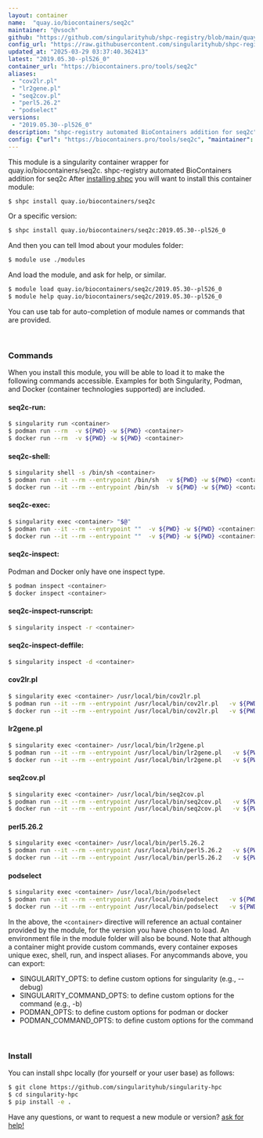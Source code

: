 ```yaml
---
layout: container
name:  "quay.io/biocontainers/seq2c"
maintainer: "@vsoch"
github: "https://github.com/singularityhub/shpc-registry/blob/main/quay.io/biocontainers/seq2c/container.yaml"
config_url: "https://raw.githubusercontent.com/singularityhub/shpc-registry/main/quay.io/biocontainers/seq2c/container.yaml"
updated_at: "2025-03-29 03:37:40.362413"
latest: "2019.05.30--pl526_0"
container_url: "https://biocontainers.pro/tools/seq2c"
aliases:
 - "cov2lr.pl"
 - "lr2gene.pl"
 - "seq2cov.pl"
 - "perl5.26.2"
 - "podselect"
versions:
 - "2019.05.30--pl526_0"
description: "shpc-registry automated BioContainers addition for seq2c"
config: {"url": "https://biocontainers.pro/tools/seq2c", "maintainer": "@vsoch", "description": "shpc-registry automated BioContainers addition for seq2c", "latest": {"2019.05.30--pl526_0": "sha256:b6af254e7b6caf197e5cdaf3f383fd7fd7d0a06023f07fe058acfeb3198732eb"}, "tags": {"2019.05.30--pl526_0": "sha256:b6af254e7b6caf197e5cdaf3f383fd7fd7d0a06023f07fe058acfeb3198732eb"}, "docker": "quay.io/biocontainers/seq2c", "aliases": {"cov2lr.pl": "/usr/local/bin/cov2lr.pl", "lr2gene.pl": "/usr/local/bin/lr2gene.pl", "seq2cov.pl": "/usr/local/bin/seq2cov.pl", "perl5.26.2": "/usr/local/bin/perl5.26.2", "podselect": "/usr/local/bin/podselect"}}
---
```


This module is a singularity container wrapper for quay.io/biocontainers/seq2c.
shpc-registry automated BioContainers addition for seq2c
After [installing shpc](#install) you will want to install this container module:


```bash
$ shpc install quay.io/biocontainers/seq2c
```

Or a specific version:

```bash
$ shpc install quay.io/biocontainers/seq2c:2019.05.30--pl526_0
```

And then you can tell lmod about your modules folder:

```bash
$ module use ./modules
```

And load the module, and ask for help, or similar.

```bash
$ module load quay.io/biocontainers/seq2c/2019.05.30--pl526_0
$ module help quay.io/biocontainers/seq2c/2019.05.30--pl526_0
```

You can use tab for auto-completion of module names or commands that are provided.

<br>

### Commands

When you install this module, you will be able to load it to make the following commands accessible.
Examples for both Singularity, Podman, and Docker (container technologies supported) are included.

#### seq2c-run:

```bash
$ singularity run <container>
$ podman run --rm  -v ${PWD} -w ${PWD} <container>
$ docker run --rm  -v ${PWD} -w ${PWD} <container>
```

#### seq2c-shell:

```bash
$ singularity shell -s /bin/sh <container>
$ podman run --it --rm --entrypoint /bin/sh  -v ${PWD} -w ${PWD} <container>
$ docker run --it --rm --entrypoint /bin/sh  -v ${PWD} -w ${PWD} <container>
```

#### seq2c-exec:

```bash
$ singularity exec <container> "$@"
$ podman run --it --rm --entrypoint ""  -v ${PWD} -w ${PWD} <container> "$@"
$ docker run --it --rm --entrypoint ""  -v ${PWD} -w ${PWD} <container> "$@"
```

#### seq2c-inspect:

Podman and Docker only have one inspect type.

```bash
$ podman inspect <container>
$ docker inspect <container>
```

#### seq2c-inspect-runscript:

```bash
$ singularity inspect -r <container>
```

#### seq2c-inspect-deffile:

```bash
$ singularity inspect -d <container>
```


#### cov2lr.pl

```bash
$ singularity exec <container> /usr/local/bin/cov2lr.pl
$ podman run --it --rm --entrypoint /usr/local/bin/cov2lr.pl   -v ${PWD} -w ${PWD} <container> -c " $@"
$ docker run --it --rm --entrypoint /usr/local/bin/cov2lr.pl   -v ${PWD} -w ${PWD} <container> -c " $@"
```


#### lr2gene.pl

```bash
$ singularity exec <container> /usr/local/bin/lr2gene.pl
$ podman run --it --rm --entrypoint /usr/local/bin/lr2gene.pl   -v ${PWD} -w ${PWD} <container> -c " $@"
$ docker run --it --rm --entrypoint /usr/local/bin/lr2gene.pl   -v ${PWD} -w ${PWD} <container> -c " $@"
```


#### seq2cov.pl

```bash
$ singularity exec <container> /usr/local/bin/seq2cov.pl
$ podman run --it --rm --entrypoint /usr/local/bin/seq2cov.pl   -v ${PWD} -w ${PWD} <container> -c " $@"
$ docker run --it --rm --entrypoint /usr/local/bin/seq2cov.pl   -v ${PWD} -w ${PWD} <container> -c " $@"
```


#### perl5.26.2

```bash
$ singularity exec <container> /usr/local/bin/perl5.26.2
$ podman run --it --rm --entrypoint /usr/local/bin/perl5.26.2   -v ${PWD} -w ${PWD} <container> -c " $@"
$ docker run --it --rm --entrypoint /usr/local/bin/perl5.26.2   -v ${PWD} -w ${PWD} <container> -c " $@"
```


#### podselect

```bash
$ singularity exec <container> /usr/local/bin/podselect
$ podman run --it --rm --entrypoint /usr/local/bin/podselect   -v ${PWD} -w ${PWD} <container> -c " $@"
$ docker run --it --rm --entrypoint /usr/local/bin/podselect   -v ${PWD} -w ${PWD} <container> -c " $@"
```



In the above, the `<container>` directive will reference an actual container provided
by the module, for the version you have chosen to load. An environment file in the
module folder will also be bound. Note that although a container
might provide custom commands, every container exposes unique exec, shell, run, and
inspect aliases. For anycommands above, you can export:

 - SINGULARITY_OPTS: to define custom options for singularity (e.g., --debug)
 - SINGULARITY_COMMAND_OPTS: to define custom options for the command (e.g., -b)
 - PODMAN_OPTS: to define custom options for podman or docker
 - PODMAN_COMMAND_OPTS: to define custom options for the command

<br>

### Install

You can install shpc locally (for yourself or your user base) as follows:

```bash
$ git clone https://github.com/singularityhub/singularity-hpc
$ cd singularity-hpc
$ pip install -e .
```

Have any questions, or want to request a new module or version? [ask for help!](https://github.com/singularityhub/singularity-hpc/issues)
